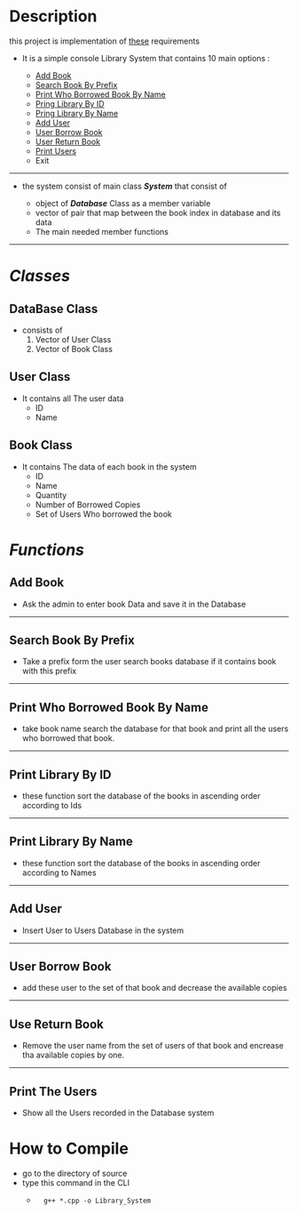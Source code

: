 # Description 
this project is implementation of [these](https://drive.google.com/drive/folders/1da0eFTms_1pLt35O0JCYx1zZjO1x4ObT?usp=sharing) requirements

- It is a simple console Library System that contains 10 main options :
   
   - [Add Book](#add-book)
   - [Search Book By Prefix](#search-book-by-prefix)
   - [Print Who Borrowed Book By Name](#print-who-borrowed-book-by-name)
   - [Pring Library By ID](#print-library-by-id)
   - [Pring Library By Name](#print-library-by-name)
   - [Add User](#add-user)
   - [User Borrow Book](#user-borrow)
   - [User Return Book](#use-return-book)
   - [Print Users](#print-the-users)
   - Exit

<hr>

- the system consist of main class ***System*** that consist of 

    - object of ***Database*** Class as a member variable
    - vector of pair that map between the book index in database and its data
    - The main needed member functions

<hr>

# ***Classes***

## DataBase Class
- consists of 
  1. Vector of User Class
  2. Vector of Book Class
   
## User Class
 - It contains all The user data
    - ID
    - Name

## Book Class
- It contains The data of each book in the system
  - ID
  - Name
  - Quantity
  - Number of Borrowed Copies
  - Set of Users Who borrowed the book

# ***Functions***

## Add Book
- Ask the admin to enter book Data and save it in the Database
<hr>

## Search Book By Prefix

- Take a prefix form the user search books database if it contains book with this prefix
<hr>

## Print Who Borrowed Book By Name
- take book name search the database for that book and print all the users who borrowed that book.

<hr>

## Print Library By ID
- these function sort the database of the books in ascending order according to Ids
<hr>

## Print Library By Name
- these function sort the database of the books in ascending order according to Names

<hr>

## Add User
- Insert User to Users Database in the system

<hr>

## User Borrow Book
- add these user to the set of that book and decrease the available copies
<hr>

## Use Return Book 
  - Remove the user name from the set of users of that book and encrease tha available copies by one.

<hr>

## Print The Users
- Show all the Users recorded in the Database system 


# How to Compile
- go to the directory of source 
- type this command in the CLI    
  -       g++ *.cpp -o Library_System 